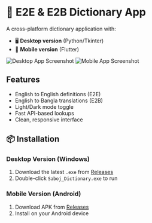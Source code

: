 # 📖 E2E & E2B Dictionary App

A cross-platform dictionary application with:
- 🖥️ **Desktop version** (Python/Tkinter)
- 📱 **Mobile version** (Flutter)

![Desktop App Screenshot](assets/desktop-screenshot.png)
![Mobile App Screenshot](assets/mobile-screenshot.png)

## Features
- English to English definitions (E2E)
- English to Bangla translations (E2B)
- Light/Dark mode toggle
- Fast API-based lookups
- Clean, responsive interface

## 📦 Installation

### Desktop Version (Windows)
1. Download the latest `.exe` from [Releases](https://github.com/yourusername/dictionary-app/releases)
2. Double-click `Saboj_Dictionary.exe` to run

### Mobile Version (Android)
1. Download APK from [Releases](https://github.com/yourusername/dictionary-app/releases)
2. Install on your Android device
